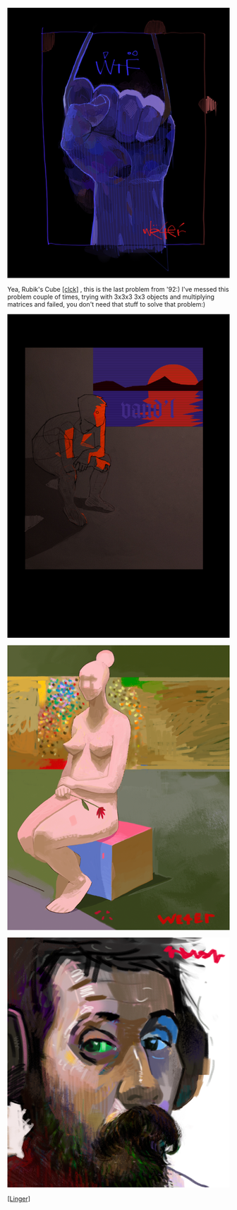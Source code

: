 ![](pix/Study3.png)

Yea, Rubik's Cube
[[clck]](https://ioinformatics.org/files/ioi1992round2.pdf)
, this is the last problem from '92:) I've messed this problem
couple of times, trying with 3x3x3 3x3 objects and multiplying
matrices and failed, you don't need that stuff to solve that
problem:)

![](pix/vandl.png)

![](pix/woman_and_flower_15.png)

![](pix/selfportrait_26.png)

[[Linger]](https://youtu.be/G6Kspj3OO0s)
